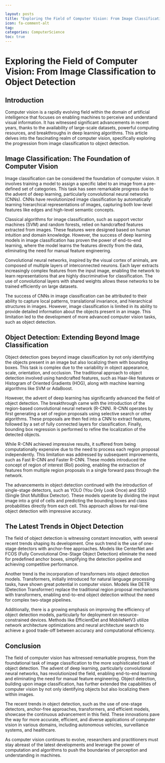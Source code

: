 ```yaml
---

layout: posts
title: "Exploring the Field of Computer Vision: From Image Classification to Object Detection"
icon: fa-comment-alt
tag:      
categories: ComputerScience
toc: true
---
```




# Exploring the Field of Computer Vision: From Image Classification to Object Detection

## Introduction

Computer vision is a rapidly evolving field within the domain of artificial intelligence that focuses on enabling machines to perceive and understand visual information. It has witnessed significant advancements in recent years, thanks to the availability of large-scale datasets, powerful computing resources, and breakthroughs in deep learning algorithms. This article delves into the fascinating realm of computer vision, specifically exploring the progression from image classification to object detection.

## Image Classification: The Foundation of Computer Vision

Image classification can be considered the foundation of computer vision. It involves training a model to assign a specific label to an image from a pre-defined set of categories. This task has seen remarkable progress due to the advent of deep learning, particularly convolutional neural networks (CNNs). CNNs have revolutionized image classification by automatically learning hierarchical representations of images, capturing both low-level features like edges and high-level semantic concepts.

Classical algorithms for image classification, such as support vector machines (SVM) and random forests, relied on handcrafted features extracted from images. These features were designed based on human intuition and domain knowledge. However, the success of deep learning models in image classification has proven the power of end-to-end learning, where the model learns the features directly from the data, eliminating the need for manual feature engineering.

Convolutional neural networks, inspired by the visual cortex of animals, are composed of multiple layers of interconnected neurons. Each layer extracts increasingly complex features from the input image, enabling the network to learn representations that are highly discriminative for classification. The use of convolutional layers with shared weights allows these networks to be trained efficiently on large datasets.

The success of CNNs in image classification can be attributed to their ability to capture local patterns, translational invariance, and hierarchical structures in images. However, image classification is limited in its ability to provide detailed information about the objects present in an image. This limitation led to the development of more advanced computer vision tasks, such as object detection.

## Object Detection: Extending Beyond Image Classification

Object detection goes beyond image classification by not only identifying the objects present in an image but also localizing them with bounding boxes. This task is complex due to the variability in object appearance, scale, orientation, and occlusion. The traditional approach to object detection involved using handcrafted features, such as Haar-like features or Histogram of Oriented Gradients (HOG), along with machine learning algorithms like SVM or AdaBoost.

However, the advent of deep learning has significantly advanced the field of object detection. The breakthrough came with the introduction of the region-based convolutional neural network (R-CNN). R-CNN operates by first generating a set of region proposals using selective search or other algorithms. These proposals are then fed into a CNN to extract features, followed by a set of fully connected layers for classification. Finally, bounding box regression is performed to refine the localization of the detected objects.

While R-CNN achieved impressive results, it suffered from being computationally expensive due to the need to process each region proposal independently. This limitation was addressed by subsequent improvements, such as Fast R-CNN and Faster R-CNN. These models introduced the concept of region of interest (RoI) pooling, enabling the extraction of features from multiple region proposals in a single forward pass through the network.

The advancements in object detection continued with the introduction of single-stage detectors, such as YOLO (You Only Look Once) and SSD (Single Shot MultiBox Detector). These models operate by dividing the input image into a grid of cells and predicting the bounding boxes and class probabilities directly from each cell. This approach allows for real-time object detection with impressive accuracy.

## The Latest Trends in Object Detection

The field of object detection is witnessing constant innovation, with several recent trends shaping its development. One such trend is the use of one-stage detectors with anchor-free approaches. Models like CenterNet and FCOS (Fully Convolutional One-Stage Object Detection) eliminate the need for predefined anchor boxes, simplifying the detection pipeline and achieving competitive performance.

Another trend is the incorporation of transformers into object detection models. Transformers, initially introduced for natural language processing tasks, have shown great potential in computer vision. Models like DETR (Detection Transformer) replace the traditional region proposal mechanisms with transformers, enabling end-to-end object detection without the need for complex two-stage pipelines.

Additionally, there is a growing emphasis on improving the efficiency of object detection models, particularly for deployment on resource-constrained devices. Methods like EfficientDet and MobileNetV3 utilize network architecture optimizations and neural architecture search to achieve a good trade-off between accuracy and computational efficiency.

## Conclusion

The field of computer vision has witnessed remarkable progress, from the foundational task of image classification to the more sophisticated task of object detection. The advent of deep learning, particularly convolutional neural networks, has revolutionized the field, enabling end-to-end learning and eliminating the need for manual feature engineering. Object detection, building upon image classification, has further extended the capabilities of computer vision by not only identifying objects but also localizing them within images.

The recent trends in object detection, such as the use of one-stage detectors, anchor-free approaches, transformers, and efficient models, showcase the continuous advancement in this field. These innovations pave the way for more accurate, efficient, and diverse applications of computer vision in various domains, including autonomous vehicles, surveillance systems, and healthcare.

As computer vision continues to evolve, researchers and practitioners must stay abreast of the latest developments and leverage the power of computation and algorithms to push the boundaries of perception and understanding in machines.
